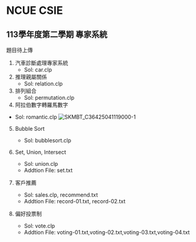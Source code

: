 # NCUE CSIE
## 113學年度第二學期 專家系統
題目待上傳
1. 汽車診斷處理專家系統
    - Sol: car.clp
2.  推理親屬關係
    - Sol: relation.clp
3.  排列組合
    - Sol: permutation.clp
4. 阿拉伯數字轉羅馬數字
  - Sol: romantic.clp
![SKMBT_C36425041119000-1](https://github.com/user-attachments/assets/ff96c809-3934-400a-97d7-b176a4dc408b)
5. Bubble Sort
    - Sol: bubblesort.clp


6. Set, Union, Intersect
    - Sol: union.clp
    - Addtion File: set.txt

7. 客戶推薦
    - Sol: sales.clp, recommend.txt
    - Addtion File: record-01.txt, record-02.txt 

8. 偏好投票制
    - Sol: vote.clp
    - Addtion File: voting-01.txt,voting-02.txt,voting-03.txt,voting-04.txt
